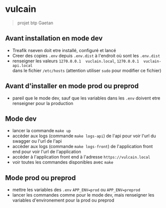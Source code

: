 # vulcain  

> projet btp Gaetan

## Avant installation en mode dev  
- Treafik nseven doit etre installé, configuré et lancé  
- Creer des copies `.env` depuis `.env.dist` à l'endroit où sont les `.env.dist`
- renseigner les valeurs `1270.0.0.1  vuclain.local`, `1270.0.0.1  vuclain-api.local`  
dans le fichier `/etc/hosts` (attention utiliser `sudo` pour modifier ce fichier)

## Avant d'installer en mode prod ou preprod
- pareil que le mode dev, sauf que les variables dans les `.env` doivent etre renseigner pour la production

## Mode dev  
- lancer la commande `make up`
- accèder aux logs (commande `make logs-api`) de l'api pour voir l'url du swagger ou l'url de l'api  
- accèder aux logs (commande `make logs-front`) de l'application front end pour voir l'url de l'application  
- accèder à l'application front end à l'adresse `https://vulcain.local`  
- voir toutes les commandes disponibles avec `make`  

## Mode prod ou preprod   
- mettre les variables des `.env` `APP_ENV=prod` ou `APP_ENV=preprod`
- lancer les commandes comme pour le mode dev, mais renseigner les variables d'environement pour la prod ou preprod
